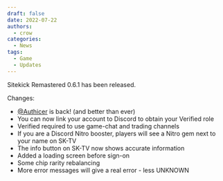 ```yaml
---
draft: false
date: 2022-07-22 
authors:
  - crow
categories:
  - News
tags:
  - Game
  - Updates
---
```


Sitekick Remastered 0.6.1 has been released.
<!-- more -->
Changes:<br>
- [@Authicer](https://discord.com/channels/@me/702910978848719010) is back! (and better than ever)<br>
- You can now link your account to Discord to obtain your Verified role<br>
- Verified required to use game-chat and trading channels<br>
- If you are a Discord Nitro booster, players will see a Nitro gem next to your name on SK-TV<br>
- The info button on SK-TV now shows accurate information<br>
- Added a loading screen before sign-on<br>
- Some chip rarity rebalancing<br>
- More error messages will give a real error - less UNKNOWN<br>
